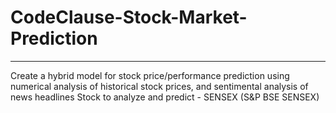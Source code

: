 # CodeClause-Stock-Market-Prediction
-----------------------------

Create a hybrid model for stock price/performance prediction using numerical analysis of historical stock prices, and sentimental analysis of news headlines Stock to analyze and predict - SENSEX (S&P BSE SENSEX)
